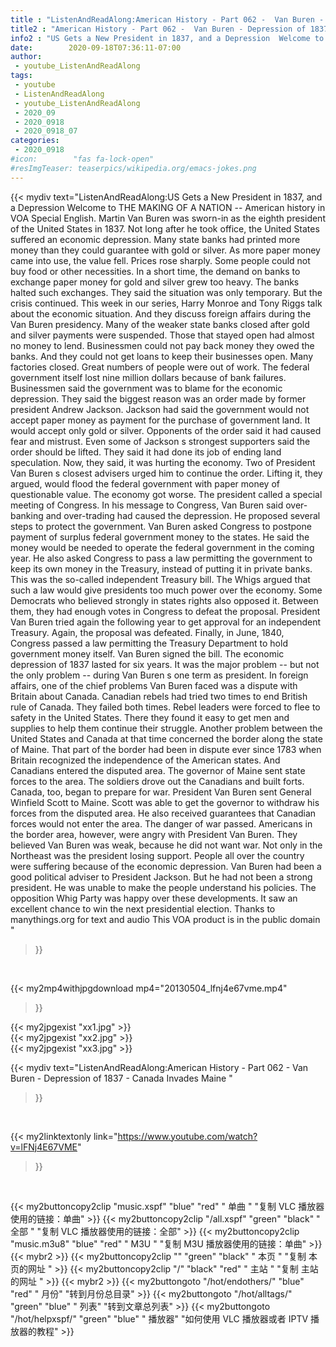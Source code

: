 ```yaml
---
title : "ListenAndReadAlong:American History - Part 062 -  Van Buren - Depression of 1837 - Canada Invades Maine "
title2 : "American History - Part 062 -  Van Buren - Depression of 1837 - Canada Invades Maine "
info2 : "US Gets a New President in 1837, and a Depression  Welcome to THE MAKING OF A NATION -- American history in VOA Special English. Martin Van Buren was sworn-in as the eighth president of the United States in 1837. Not long after he took office, the United States suffered an economic depression. Many state banks had printed more money than they could guarantee with gold or silver. As more paper money came into use, the value fell. Prices rose sharply. Some people could not buy food or other necessities. In a short time, the demand on banks to exchange paper money for gold and silver grew too heavy. The banks halted such exchanges. They said the situation was only temporary. But the crisis continued. This week in our series, Harry Monroe and Tony Riggs talk about the economic situation. And they discuss foreign affairs during the Van Buren presidency. Many of the weaker state banks closed after gold and silver payments were suspended. Those that stayed open had almost no money to lend. Businessmen could not pay back money they owed the banks. And they could not get loans to keep their businesses open. Many factories closed. Great numbers of people were out of work. The federal government itself lost nine million dollars because of bank failures. Businessmen said the government was to blame for the economic depression. They said the biggest reason was an order made by former president Andrew Jackson. Jackson had said the government would not accept paper money as payment for the purchase of government land. It would accept only gold or silver. Opponents of the order said it had caused fear and mistrust. Even some of Jackson s strongest supporters said the order should be lifted. They said it had done its job of ending land speculation. Now, they said, it was hurting the economy. Two of President Van Buren s closest advisers urged him to continue the order. Lifting it, they argued, would flood the federal government with paper money of questionable value. The economy got worse. The president called a special meeting of Congress. In his message to Congress, Van Buren said  over-banking and over-trading  had caused the depression. He proposed several steps to protect the government. Van Buren asked Congress to postpone payment of surplus federal government money to the states. He said the money would be needed to operate the federal government in the coming year. He also asked Congress to pass a law permitting the government to keep its own money in the Treasury, instead of putting it in private banks. This was the so-called  independent Treasury  bill. The Whigs argued that such a law would give presidents too much power over the economy. Some Democrats who believed strongly in states  rights also opposed it. Between them, they had enough votes in Congress to defeat the proposal. President Van Buren tried again the following year to get approval for an independent Treasury. Again, the proposal was defeated. Finally, in June, 1840, Congress passed a law permitting the Treasury Department to hold government money itself. Van Buren signed the bill. The economic depression of 1837 lasted for six years. It was the major problem -- but not the only problem -- during Van Buren s one term as president. In foreign affairs, one of the chief problems Van Buren faced was a dispute with Britain about Canada. Canadian rebels had tried two times to end British rule of Canada. They failed both times. Rebel leaders were forced to flee to safety in the United States. There they found it easy to get men and supplies to help them continue their struggle. Another problem between the United States and Canada at that time concerned the border along the state of Maine. That part of the border had been in dispute ever since 1783 when Britain recognized the independence of the American states.  And Canadians entered the disputed area. The governor of Maine sent state forces to the area. The soldiers drove out the Canadians and built forts. Canada, too, began to prepare for war. President Van Buren sent General Winfield Scott to Maine. Scott was able to get the governor to withdraw his forces from the disputed area. He also received guarantees that Canadian forces would not enter the area. The danger of war passed. Americans in the border area, however, were angry with President Van Buren. They believed Van Buren was weak, because he did not want war. Not only in the Northeast was the president losing support. People all over the country were suffering because of the economic depression. Van Buren had been a good political adviser to President Jackson. But he had not been a strong president. He was unable to make the people understand his policies. The opposition Whig Party was happy over these developments. It saw an excellent chance to win the next presidential election. Thanks to manythings.org for text and audio  This VOA product is in the public domain "
date:        2020-09-18T07:36:11-07:00
author:
 - youtube_ListenAndReadAlong
tags:
 - youtube
 - ListenAndReadAlong
 - youtube_ListenAndReadAlong
 - 2020_09
 - 2020_0918
 - 2020_0918_07
categories:
 - 2020_0918
#icon:        "fas fa-lock-open"
#resImgTeaser: teaserpics/wikipedia.org/emacs-jokes.png
---
```


{{< mydiv text="ListenAndReadAlong:US Gets a New President in 1837, and a Depression  Welcome to THE MAKING OF A NATION -- American history in VOA Special English. Martin Van Buren was sworn-in as the eighth president of the United States in 1837. Not long after he took office, the United States suffered an economic depression. Many state banks had printed more money than they could guarantee with gold or silver. As more paper money came into use, the value fell. Prices rose sharply. Some people could not buy food or other necessities. In a short time, the demand on banks to exchange paper money for gold and silver grew too heavy. The banks halted such exchanges. They said the situation was only temporary. But the crisis continued. This week in our series, Harry Monroe and Tony Riggs talk about the economic situation. And they discuss foreign affairs during the Van Buren presidency. Many of the weaker state banks closed after gold and silver payments were suspended. Those that stayed open had almost no money to lend. Businessmen could not pay back money they owed the banks. And they could not get loans to keep their businesses open. Many factories closed. Great numbers of people were out of work. The federal government itself lost nine million dollars because of bank failures. Businessmen said the government was to blame for the economic depression. They said the biggest reason was an order made by former president Andrew Jackson. Jackson had said the government would not accept paper money as payment for the purchase of government land. It would accept only gold or silver. Opponents of the order said it had caused fear and mistrust. Even some of Jackson s strongest supporters said the order should be lifted. They said it had done its job of ending land speculation. Now, they said, it was hurting the economy. Two of President Van Buren s closest advisers urged him to continue the order. Lifting it, they argued, would flood the federal government with paper money of questionable value. The economy got worse. The president called a special meeting of Congress. In his message to Congress, Van Buren said  over-banking and over-trading  had caused the depression. He proposed several steps to protect the government. Van Buren asked Congress to postpone payment of surplus federal government money to the states. He said the money would be needed to operate the federal government in the coming year. He also asked Congress to pass a law permitting the government to keep its own money in the Treasury, instead of putting it in private banks. This was the so-called  independent Treasury  bill. The Whigs argued that such a law would give presidents too much power over the economy. Some Democrats who believed strongly in states  rights also opposed it. Between them, they had enough votes in Congress to defeat the proposal. President Van Buren tried again the following year to get approval for an independent Treasury. Again, the proposal was defeated. Finally, in June, 1840, Congress passed a law permitting the Treasury Department to hold government money itself. Van Buren signed the bill. The economic depression of 1837 lasted for six years. It was the major problem -- but not the only problem -- during Van Buren s one term as president. In foreign affairs, one of the chief problems Van Buren faced was a dispute with Britain about Canada. Canadian rebels had tried two times to end British rule of Canada. They failed both times. Rebel leaders were forced to flee to safety in the United States. There they found it easy to get men and supplies to help them continue their struggle. Another problem between the United States and Canada at that time concerned the border along the state of Maine. That part of the border had been in dispute ever since 1783 when Britain recognized the independence of the American states.  And Canadians entered the disputed area. The governor of Maine sent state forces to the area. The soldiers drove out the Canadians and built forts. Canada, too, began to prepare for war. President Van Buren sent General Winfield Scott to Maine. Scott was able to get the governor to withdraw his forces from the disputed area. He also received guarantees that Canadian forces would not enter the area. The danger of war passed. Americans in the border area, however, were angry with President Van Buren. They believed Van Buren was weak, because he did not want war. Not only in the Northeast was the president losing support. People all over the country were suffering because of the economic depression. Van Buren had been a good political adviser to President Jackson. But he had not been a strong president. He was unable to make the people understand his policies. The opposition Whig Party was happy over these developments. It saw an excellent chance to win the next presidential election. Thanks to manythings.org for text and audio  This VOA product is in the public domain "
>}}
<br>


{{< my2mp4withjpgdownload mp4="20130504_lfnj4e67vme.mp4"
>}}

{{< my2jpgexist "xx1.jpg" >}}<br>
{{< my2jpgexist "xx2.jpg" >}}<br>
{{< my2jpgexist "xx3.jpg" >}}<br>



{{< mydiv text="ListenAndReadAlong:American History - Part 062 -  Van Buren - Depression of 1837 - Canada Invades Maine "
>}}
<br>

{{< my2linktextonly link="https://www.youtube.com/watch?v=lFNj4E67VME"
>}}


<br>

{{< my2buttoncopy2clip "music.xspf"        "blue"   "red"    " 单曲 "  "复制 VLC 播放器使用的链接：单曲" >}} {{< my2buttoncopy2clip "/all.xspf"         "green"  "black"  " 全部 "  "复制 VLC 播放器使用的链接：全部" >}} {{< my2buttoncopy2clip "music.m3u8"        "blue"   "red"    " M3U  "    "复制 M3U 播放器使用的链接：单曲" >}} {{< mybr2 >}} {{< my2buttoncopy2clip ""                  "green"  "black"  " 本页 "    "复制 本页的网址 " >}} {{< my2buttoncopy2clip "/"                 "black"  "red"    " 主站 "    "复制 主站的网址 " >}} {{< mybr2 >}} {{< my2buttongoto      "/hot/endothers/"   "blue"   "red"    " 月份"   "转到月份总目录" >}} {{< my2buttongoto      "/hot/alltags/"     "green"  "blue"   " 列表"   "转到文章总列表" >}} {{< my2buttongoto      "/hot/helpxspf/"    "green"  "blue"   " 播放器" "如何使用 VLC 播放器或者 IPTV 播放器的教程" >}} 
